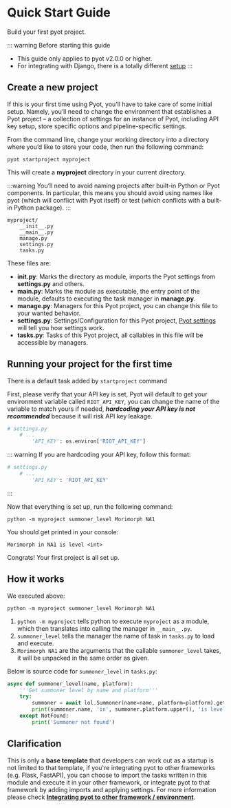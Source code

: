# Quick Start Guide

Build your first pyot project.

::: warning Before starting this guide
* This guide only applies to pyot v2.0.0 or higher.
* For integrating with Django, there is a totally different [setup](django.html)
:::

## Create a new project

If this is your first time using Pyot, you’ll have to take care of some initial setup. Namely, you’ll need to change the environment that establishes a Pyot project – a collection of settings for an instance of Pyot, including API key setup, store specific options and pipeline-specific settings.

From the command line, change your working directory into a directory where you’d like to store your code, then run the following command:

```shell
pyot startproject myproject
```
This will create a **myproject** directory in your current directory.

:::warning
You’ll need to avoid naming projects after built-in Python or Pyot components. In particular, this means you should avoid using names like pyot (which will conflict with Pyot itself) or test (which conflicts with a built-in Python package).
:::

```shell
myproject/
    __init__.py
    __main__.py
    manage.py
    settings.py
    tasks.py
```

These files are:
* **__init__.py**: Marks the directory as module, imports the Pyot settings from **settings.py** and others.
* **__main__.py**: Marks the module as executable, the entry point of the module, defaults to executing the task manager in **manage.py**.
* **manage.py**: Managers for this Pyot project, you can change this file to your wanted behavior.
* **settings.py**: Settings/Configuration for this Pyot project, [Pyot settings](settings.html) will tell you how settings work.
* **tasks.py**: Tasks of this Pyot project, all callables in this file will be accessible by managers. 

## Running your project for the first time

There is a default task added by `startproject` command

First, please verify that your API key is set, Pyot will default to get your environment variable called `RIOT_API_KEY`, you can change the name of the variable to match yours if needed, ***hardcoding your API key is not recommended*** because it will risk API key leakage.

```python
# settings.py
    # ...
        'API_KEY': os.environ['RIOT_API_KEY'] 
```

::: warning If you are hardcoding your API key, follow this format:
```python
# settings.py
    # ...
        'API_KEY': 'RIOT_API_KEY'
```
:::

Now that everything is set up, run the following command:

```shell
python -m myproject summoner_level Morimorph NA1
```

You should get printed in your console:
```shell
Morimorph in NA1 is level <int>
```

Congrats! Your first project is all set up.

## How it works

We executed above:
```shell
python -m myproject summoner_level Morimorph NA1
```

1. `python -m myproject` tells python to execute `myproject` as a module, which then translates into calling the manager in `__main__.py`.
2. `summoner_level` tells the manager the name of task in `tasks.py` to load and execute.
3. `Morimorph NA1` are the arguments that the callable `summoner_level` takes, it will be unpacked in the same order as given.

Below is source code for `summoner_level` in `tasks.py`:

```python
async def summoner_level(name, platform):
    '''Get summoner level by name and platform'''
    try:
        summoner = await lol.Summoner(name=name, platform=platform).get()
        print(summoner.name, 'in', summoner.platform.upper(), 'is level', summoner.level)
    except NotFound:
        print('Summoner not found')
```

## Clarification

This is only a **base template** that developers can work out as a startup is not limited to that template, if you're integrating pyot to other frameworks (e.g. Flask, FastAPI), you can choose to import the tasks written in this module and execute it in your other framework, or integrate pyot to that framework by adding imports and applying settings. For more information please check **[Integrating pyot to other framework / environment](/topics/integrating.html)**.
